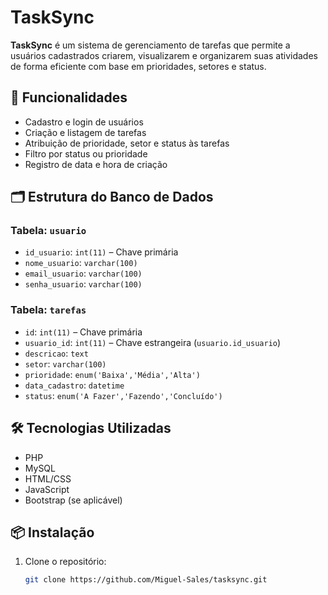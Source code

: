 # TaskSync

**TaskSync** é um sistema de gerenciamento de tarefas que permite a usuários cadastrados criarem, visualizarem e organizarem suas atividades de forma eficiente com base em prioridades, setores e status.

## 🚀 Funcionalidades

- Cadastro e login de usuários
- Criação e listagem de tarefas
- Atribuição de prioridade, setor e status às tarefas
- Filtro por status ou prioridade
- Registro de data e hora de criação

## 🗂️ Estrutura do Banco de Dados

### Tabela: `usuario`
- `id_usuario`: `int(11)` – Chave primária
- `nome_usuario`: `varchar(100)`
- `email_usuario`: `varchar(100)`
- `senha_usuario`: `varchar(100)`

### Tabela: `tarefas`
- `id`: `int(11)` – Chave primária
- `usuario_id`: `int(11)` – Chave estrangeira (`usuario.id_usuario`)
- `descricao`: `text`
- `setor`: `varchar(100)`
- `prioridade`: `enum('Baixa','Média','Alta')`
- `data_cadastro`: `datetime`
- `status`: `enum('A Fazer','Fazendo','Concluído')`

## 🛠️ Tecnologias Utilizadas

- PHP
- MySQL
- HTML/CSS
- JavaScript
- Bootstrap (se aplicável)

## 📦 Instalação

1. Clone o repositório:
   ```bash
   git clone https://github.com/Miguel-Sales/tasksync.git
